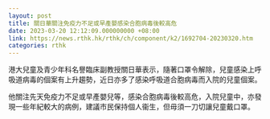```yaml
---
layout: post
title: 關日華關注免疫力不足或早產嬰感染合胞病毒後較高危
date: 2023-03-20 12:12:09.000000000 +08:00
link: https://news.rthk.hk/rthk/ch/component/k2/1692704-20230320.htm
categories: rthk
---
```


港大兒童及青少年科名譽臨床副教授關日華表示，隨著口罩令解除，兒童感染上呼吸道病毒的個案有上升趨勢，近日亦多了感染呼吸道合胞病毒而入院的兒童個案。

他關注先天免疫力不足或早產嬰兒等，感染合胞病毒後較高危，入院兒童中，亦發現一些年紀較大的病例，建議市民保持個人衞生，但毋須一刀切讓兒童戴口罩。
